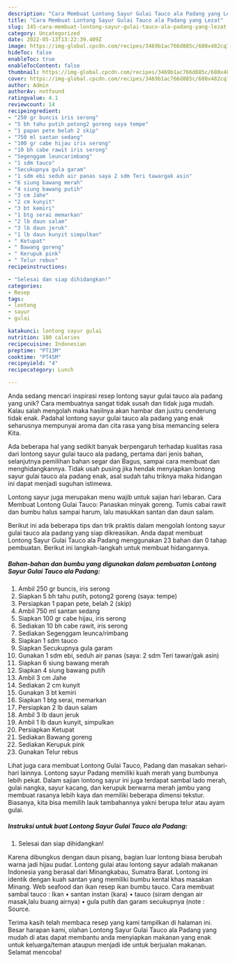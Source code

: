 ```yaml
---
description: "Cara Membuat Lontong Sayur Gulai Tauco ala Padang yang Lezat"
title: "Cara Membuat Lontong Sayur Gulai Tauco ala Padang yang Lezat"
slug: 145-cara-membuat-lontong-sayur-gulai-tauco-ala-padang-yang-lezat
category: Uncategorized
date: 2022-05-13T13:22:39.409Z
image: https://img-global.cpcdn.com/recipes/3469b1ac766d885c/680x482cq70/lontong-sayur-gulai-tauco-ala-padang-foto-resep-utama.jpg
hideToc: false
enableToc: true
enableTocContent: false
thumbnail: https://img-global.cpcdn.com/recipes/3469b1ac766d885c/680x482cq70/lontong-sayur-gulai-tauco-ala-padang-foto-resep-utama.jpg
cover: https://img-global.cpcdn.com/recipes/3469b1ac766d885c/680x482cq70/lontong-sayur-gulai-tauco-ala-padang-foto-resep-utama.jpg
author: Admin
authorAv: notfound
ratingvalue: 4.1
reviewcount: 14
recipeingredient:
- "250 gr buncis iris serong"
- "5 bh tahu putih potong2 goreng saya tempe"
- "1 papan pete belah 2 skip"
- "750 ml santan sedang"
- "100 gr cabe hijau iris serong"
- "10 bh cabe rawit iris serong"
- "Segenggam leuncarimbang"
- "1 sdm tauco"
- "Secukupnya gula garam"
- "1 sdm ebi seduh air panas saya 2 sdm Teri tawargak asin"
- "6 siung bawang merah"
- "4 siung bawang putih"
- "3 cm Jahe"
- "2 cm kunyit"
- "3 bt kemiri"
- "1 btg serai memarkan"
- "2 lb daun salam"
- "3 lb daun jeruk"
- "1 lb daun kunyit simpulkan"
- " Ketupat"
- " Bawang goreng"
- " Kerupuk pink"
- " Telur rebus"
recipeinstructions:

- "Selesai dan siap dihidangkan!"
categories:
- Resep
tags:
- lontong
- sayur
- gulai

katakunci: lontong sayur gulai 
nutrition: 180 calories
recipecuisine: Indonesian
preptime: "PT13M"
cooktime: "PT45M"
recipeyield: "4"
recipecategory: Lunch

---
```





Anda sedang mencari inspirasi resep lontong sayur gulai tauco ala padang yang unik? Cara membuatnya sangat tidak susah dan tidak juga mudah. Kalau salah mengolah maka hasilnya akan hambar dan justru cenderung tidak enak. Padahal lontong sayur gulai tauco ala padang yang enak seharusnya mempunyai aroma dan cita rasa yang bisa memancing selera Kita.





Ada beberapa hal yang sedikit banyak berpengaruh terhadap kualitas rasa dari lontong sayur gulai tauco ala padang, pertama dari jenis bahan, selanjutnya pemilihan bahan segar dan Bagus, sampai cara membuat dan menghidangkannya. Tidak usah pusing jika hendak menyiapkan lontong sayur gulai tauco ala padang enak,      asal sudah tahu triknya maka hidangan ini dapat menjadi suguhan istimewa.














Lontong sayur juga merupakan menu wajib untuk sajian hari lebaran. Cara Membuat Lontong Gulai Tauco: Panaskan minyak goreng. Tumis cabai rawit dan bumbu halus sampai harum, lalu masukkan santan dan daun salam.






Berikut ini ada beberapa tips dan trik praktis dalam mengolah lontong sayur gulai tauco ala padang yang siap dikreasikan. Anda dapat membuat Lontong Sayur Gulai Tauco ala Padang menggunakan 23 bahan dan 0 tahap pembuatan. Berikut ini langkah-langkah untuk membuat hidangannya.

<!--inarticleads1-->

##### Bahan-bahan dan bumbu yang digunakan dalam pembuatan Lontong Sayur Gulai Tauco ala Padang:

1. Ambil 250 gr buncis, iris serong
1. Siapkan 5 bh tahu putih, potong2 goreng (saya: tempe)
1. Persiapkan 1 papan pete, belah 2 (skip)
1. Ambil 750 ml santan sedang
1. Siapkan 100 gr cabe hijau, iris serong
1. Sediakan 10 bh cabe rawit, iris serong
1. Sediakan Segenggam leunca/rimbang
1. Siapkan 1 sdm tauco
1. Siapkan Secukupnya gula garam
1. Gunakan 1 sdm ebi, seduh air panas (saya: 2 sdm Teri tawar/gak asin)
1. Siapkan 6 siung bawang merah
1. Siapkan 4 siung bawang putih
1. Ambil 3 cm Jahe
1. Sediakan 2 cm kunyit
1. Gunakan 3 bt kemiri
1. Siapkan 1 btg serai, memarkan
1. Persiapkan 2 lb daun salam
1. Ambil 3 lb daun jeruk
1. Ambil 1 lb daun kunyit, simpulkan
1. Persiapkan  Ketupat
1. Sediakan  Bawang goreng
1. Sediakan  Kerupuk pink
1. Gunakan  Telur rebus


Lihat juga cara membuat Lontong Gulai Tauco, Padang dan masakan sehari-hari lainnya. Lontong sayur Padang memiliki kuah merah yang bumbunya lebih pekat. Dalam sajian lontong sayur ini juga terdapat sambal lado merah, gulai nangka, sayur kacang, dan kerupuk berwarna merah jambu yang membuat rasanya lebih kaya dan memiliki beberapa dimensi tekstur. Biasanya, kita bisa memilih lauk tambahannya yakni berupa telur atau ayam gulai. 

<!--inarticleads2-->

##### Instruksi untuk buat Lontong Sayur Gulai Tauco ala Padang:


1. Selesai dan siap dihidangkan!

Karena dibungkus dengan daun pisang, bagian luar lontong biasa berubah warna jadi hijau pudar. Lontong gulai atau lontong sayur adalah makanan Indonesia yang berasal dari Minangkabau, Sumatra Barat. Lontong ini identik dengan kuah santan yang memiliki bumbu kental khas masakan Minang. Web seafood dan ikan resep ikan bumbu tauco. Cara membuat sambal tauco : Ikan • santan instan (kara) • tauco (siram dengan air masak,lalu buang airnya) • gula putih dan garam secukupnya (note : Source. 

Terima kasih telah membaca resep yang kami tampilkan di halaman ini. Besar harapan kami, olahan Lontong Sayur Gulai Tauco ala Padang yang mudah di atas dapat membantu anda menyiapkan makanan yang enak untuk keluarga/teman ataupun menjadi ide untuk berjualan makanan. Selamat mencoba!

